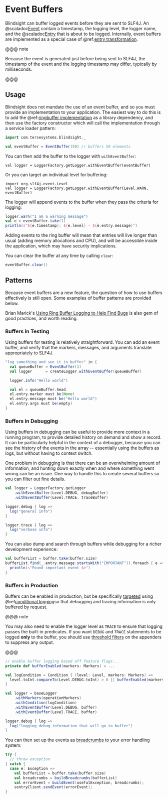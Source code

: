 # Event Buffers

Blindsight can buffer logged events before they are sent to SLF4J.  An @scaladoc[Event](com.tersesystems.blindsight.EventBuffer.Event) contain a timestamp, the logging level, the logger name, and the @scaladoc[Entry](com.tersesystems.blindsight.Entry) that is about to be logged.  Internally, event buffers are implemented as a special case of @ref:[entry transformation](transform.md).

@@@ note

Because the event is generated just before being sent to SLF4J, the timestamp of the event and the logging timestamp may differ, typically by milliseconds.

@@@

## Usage 

Blindsight does not mandate the use of an event buffer, and so you must provide an implementation to your application.  The easiest way to do this is to add the @ref:[ringbuffer implementation](../setup/ringbuffer.md) as a library dependency, and then use the factory constructor which will call the implementation through a service loader pattern:

```scala
import com.tersesystems.blindsight._

val eventBuffer = EventBuffer(50) // buffers 50 elements
```

You can then add the buffer to the logger with `withEventBuffer`:

```text
val logger = LoggerFactory.getLogger.withEventBuffer(eventBuffer)
```

Or you can target an individual level for buffering:

```text
import org.slf4j.event.Level
val logger = LoggerFactory.getLogger.withEventBuffer(Level.WARN, eventBuffer)
```

The logger will append events to the buffer when they pass the criteria for logging:

```scala
logger.warn("I am a warning message")
val e = eventBuffer.take(1)
println(s"${e.timestamp}: ${e.level} - ${e.entry.message}")
```

Adding events to the ring buffer will mean that entries will live longer than usual (adding memory allocations and CPU), and will be accessible inside the application, which may have security implications.  

You can clear the buffer at any time by calling `clear`:

```scala
eventBuffer.clear()
```

## Patterns

Because event buffers are a new feature, the question of how to use buffers effectively is still open.  Some examples of buffer patterns are provided below.  

Brian Marick's [Using Ring Buffer Logging to Help Find Bugs](http://www.exampler.com/writing/ring-buffer.pdf) is also gem of good practices, and worth reading.

### Buffers in Testing

Using buffers for testing is relatively straightforward.  You can add an event buffer, and verify that the markers, messages, and arguments translate appropriately to SLF4J.

```scala
"log something and see it in buffer" in {
  val queueBuffer = EventBuffer(1)
  val logger      = createLogger.withEventBuffer(queueBuffer)

  logger.info("Hello world")

  val el = queueBuffer.head
  el.entry.marker must be(None)
  el.entry.message must be("Hello world")
  el.entry.args must be(empty)
}
```

### Buffers in Debugging

Using buffers in debugging can be useful to provide more context in a running program, to provide detailed history on demand and show a record.  It can be particularly helpful in the context of a debugger, because you can see the history of the events in the array -- essentially using the buffers as logs, but without having to context switch.

One problem in debugging is that there can be an overwhelming amount of information, and hunting down exactly when and where something went wrong can be an issue.  One way to handle this to create several buffers so you can filter out fine details.

```scala
val logger = LoggerFactory.getLogger
    .withEventBuffer(Level.DEBUG, debugBuffer)
    .withEventBuffer(Level.TRACE, traceBuffer)

logger.debug { log =>
  log("general info")
}

logger.trace { log => 
  log("verbose info")
}
```

You can also dump and search through buffers while debugging for a richer development experience:

```scala
val bufferList = buffer.take(buffer.size)
bufferList.find(_.entry.message.startsWith("IMPORTANT")).foreach { e =>
  println(s"Found important event $e")
}
```

### Buffers in Production

Buffers can be enabled in production, but be specifically [targeted](https://tersesystems.com/blog/2019/07/22/targeted-diagnostic-logging-in-production/) using
@ref[conditional logging](conditional.md)so that debugging and tracing information is only buffered by request. 

@@@ note

You may also need to enable the logger level as `TRACE` to ensure that logging passes the built-in predicates.  If you want `DEBUG` and `TRACE` statements to be logged **only** to the buffer, you should use [threshold filters](http://logback.qos.ch/manual/filters.html#thresholdFilter) on the appenders to suppress any output.

@@@
 
```scala
// enable buffer logging based off feature flags...
private def bufferEnabled(markers: Markers) = ...

val logCondition = Condition { (level: Level, markers: Markers) =>
  level.toInt.compareTo(Level.DEBUG.toInt) > 0 || bufferEnabled(markers)
}

val logger = baseLogger
    .withMarkers(operationMarkers)
    .withCondition(logCondition)
    .withEventBuffer(Level.DEBUG, buffer)
    .withEventBuffer(Level.TRACE, buffer)

logger.debug { log =>
  log("logging debug information that will go to buffer")
}
```

You can then set up the events as [breadcrumbs](https://github.com/tersesystems/terse-logback-showcase/blob/master/app/handlers/SentryHandler.java) to your error handling system:

```scala
try {
  // throw exception
} catch {
  case e: Exception =>
    val bufferList = buffer.take(buffer.size)
    val breadcrumbs = buildBreadcrumbs(bufferList)
    val errorEvent = buildEvent(usefulException, breadcrumbs);
    sentryClient.sendEvent(errorEvent);
}
```
